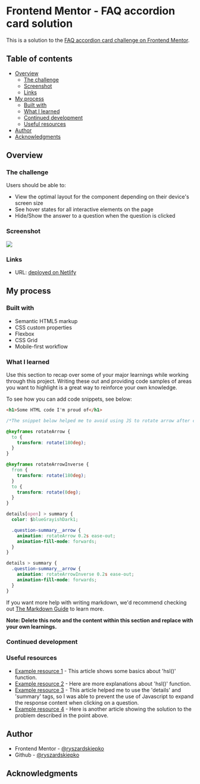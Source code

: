 # Frontend Mentor - FAQ accordion card solution

This is a solution to the [FAQ accordion card challenge on Frontend Mentor](https://www.frontendmentor.io/challenges/faq-accordion-card-XlyjD0Oam).

## Table of contents

- [Overview](#overview)
  - [The challenge](#the-challenge)
  - [Screenshot](#screenshot)
  - [Links](#links)
- [My process](#my-process)
  - [Built with](#built-with)
  - [What I learned](#what-i-learned)
  - [Continued development](#continued-development)
  - [Useful resources](#useful-resources)
- [Author](#author)
- [Acknowledgments](#acknowledgments)

## Overview

### The challenge

Users should be able to:

- View the optimal layout for the component depending on their device's screen size
- See hover states for all interactive elements on the page
- Hide/Show the answer to a question when the question is clicked

### Screenshot

![](./screenshot.jpg)

### Links

- URL: [deployed on Netlify](https://faq-accordion-card-rskiepko.netlify.app/)

## My process

### Built with

- Semantic HTML5 markup
- CSS custom properties
- Flexbox
- CSS Grid
- Mobile-first workflow

### What I learned

Use this section to recap over some of your major learnings while working through this project. Writing these out and providing code samples of areas you want to highlight is a great way to reinforce your own knowledge.

To see how you can add code snippets, see below:

```html
<h1>Some HTML code I'm proud of</h1>
```

```css
/*The snippet below helped me to avoid using JS to rotate arrow after clicking on it.*/

@keyframes rotateArrow {
  to {
    transform: rotate(180deg);
  }
}

@keyframes rotateArrowInverse {
  from {
    transform: rotate(180deg);
  }
  to {
    transform: rotate(0deg);
  }
}

details[open] > summary {
  color: $blueGrayishDark1;

  .question-summary__arrow {
    animation: rotateArrow 0.2s ease-out;
    animation-fill-mode: forwards;
  }
}

details > summary {
  .question-summary__arrow {
    animation: rotateArrowInverse 0.2s ease-out;
    animation-fill-mode: forwards;
  }
}
```

If you want more help with writing markdown, we'd recommend checking out [The Markdown Guide](https://www.markdownguide.org/) to learn more.

**Note: Delete this note and the content within this section and replace with your own learnings.**

### Continued development

### Useful resources

- [Example resource 1](<https://developer.mozilla.org/en-US/docs/Web/CSS/color_value/hsl()>) - This article shows some basics about 'hsl()' function.
- [Example resource 2](https://www.quackit.com/css/color/values/css_hsl_function.cfm) - Here are more explanations about 'hsl()' function.
- [Example resource 3](https://developer.mozilla.org/pl/docs/Web/HTML/Element/details) - This article helped me to use the 'details' and 'summary' tags, so I was able to prevent the use of Javascript to expand the response content when clicking on a question.
- [Example resource 4](https://codepen.io/codeseries09/pen/poowRqK) - Here is another article showing the solution to the problem described in the point above.

## Author

- Frontend Mentor - [@ryszardskiepko](https://www.frontendmentor.io/profile/ryszardskiepko)
- Github - [@ryszardskiepko](https://github.com/ryszardskiepko)

## Acknowledgments
